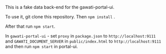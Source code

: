 This is a fake data back-end for the gawati-portal-ui. 

To use it, git clone this repository. Then `npm install` .

After that run `npm start`. 

In `gawati-portal-ui` - set `proxy` in `package.json` to `http://localhost:9111` and `GAWATI_DOCUMENT_SERVER` in `public/index.html` to `http://localhost:9111` and then run `npm start` in portal-ui.